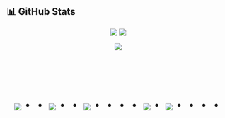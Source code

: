 ## 📊 GitHub Stats
<div align="center">
  <img src="https://github-readme-stats.vercel.app/api?username=k21rs012&show_icons=true&theme=tokyonight"> 
  <img src="https://github-readme-stats.vercel.app/api/top-langs/?username=k21rs012&layout=compact&theme=tokyonight"></p>
  <img src="https://github-profile-trophy.vercel.app/?username=k21rs012&theme=juicyfresh&no-bg=true">
</div>

<!-- --------------------------------- :) ---------------------------------- -->

<br><br><br>

<div align="center">
    <h1>
        <img src="https://user-images.githubusercontent.com/44926913/175852850-3fb6c715-1856-41ff-8c1f-94ce3b03b458.gif">・・
        <img src="https://user-images.githubusercontent.com/44926913/175853109-f8850656-6704-4a8a-bee6-9aca154d929b.gif">・・
        <img src="https://user-images.githubusercontent.com/44926913/175853154-5449d974-975e-44a6-ab84-a86031265e40.gif">・・・・
        <img src="https://user-images.githubusercontent.com/44926913/175853109-f8850656-6704-4a8a-bee6-9aca154d929b.gif">・
        <img src="https://user-images.githubusercontent.com/44926913/175853154-5449d974-975e-44a6-ab84-a86031265e40.gif">・・・・
    </h1>
  </div>
<br><br><br>
